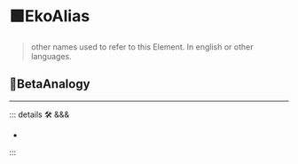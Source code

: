 # 🟩<ekos>EkoAlias</ekos>

> other names used to refer to this Element. In english or other languages.

## 🔷<beta>BetaAnalogy</beta>

---

<!-- =================================================== -->
<!-- =================================================== -->
<!-- =================================================== -->
<!-- =================================================== -->
<!-- =================================================== -->
::: details 🛠 <dev>&&&</dev>

-

:::
